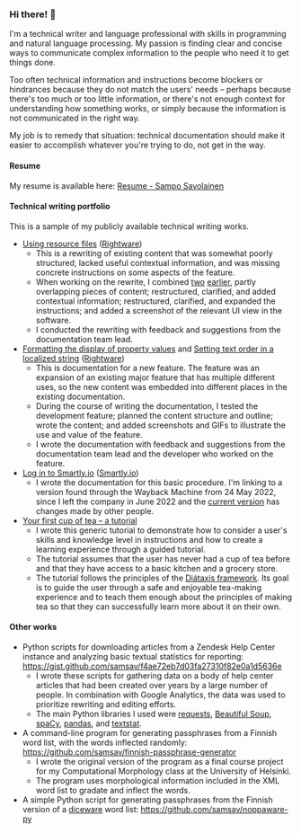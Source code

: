 ### Hi there! 👋

<!--
**samsav/samsav** is a ✨ _special_ ✨ repository because its `README.md` (this file) appears on your GitHub profile.

Here are some ideas to get you started:

- 🔭 I’m currently working on ...
- 🌱 I’m currently learning ...
- 👯 I’m looking to collaborate on ...
- 🤔 I’m looking for help with ...
- 💬 Ask me about ...
- 📫 How to reach me: ...
- 😄 Pronouns: ...
- ⚡ Fun fact: ...
-->
I'm a technical writer and language professional with skills in programming and natural language processing. My passion is finding clear and concise ways to communicate complex information to the people who need it to get things done.

Too often technical information and instructions become blockers or hindrances because they do not match the users' needs – perhaps because there's too much or too little information, or there's not enough context for understanding how something works, or simply because the information is not communicated in the right way.

My job is to remedy that situation: technical documentation should make it easier to accomplish whatever you're trying to do, not get in the way.

#### Resume

My resume is available here: [Resume - Sampo Savolainen](SavolainenS_Resume_Dec2023_GH.pdf)

#### Technical writing portfolio

This is a sample of my publicly available technical writing works.

- [Using resource files](https://docs.kanzi.com/3.9.6/en/working-with/resource-files/resource-files.html) ([Rightware](https://rightware.com/))
  - This is a rewriting of existing content that was somewhat poorly structured, lacked useful contextual information, and was missing concrete instructions on some aspects of the feature.
  - When working on the rewrite, I combined [two](https://docs.kanzi.com/3.9.5/en/working-with/resource-files/resource-files.html) [earlier](https://docs.kanzi.com/3.9.5/en/working-with/resource-files/managing-resource-files.html), partly overlapping pieces of content; restructured, clarified, and added contextual information; restructured, clarified, and expanded the instructions; and added a screenshot of the relevant UI view in the software.
  - I conducted the rewriting with feedback and suggestions from the documentation team lead.
- [Formatting the display of property values](https://docs.kanzi.com/3.9.7/en/working-with/bindings/using-bindings.html#formatting-display-of-property-values) and [Setting text order in a localized string](https://docs.kanzi.com/3.9.7/en/working-with/localization/localizing-applications.html#setting-text-order-in-a-localized-string) ([Rightware](https://rightware.com/))
  - This is documentation for a new feature. The feature was an expansion of an existing major feature that has multiple different uses, so the new content was embedded into different places in the existing documentation.
  - During the course of writing the documentation, I tested the development feature; planned the content structure and outline; wrote the content; and added screenshots and GIFs to illustrate the use and value of the feature.
  - I wrote the documentation with feedback and suggestions from the documentation team lead and the developer who worked on the feature.
- [Log in to Smartly.io](https://web.archive.org/web/20220524130956/https://support.smartly.io/hc/en-us/articles/4410819723538-Log-in-to-Smartly-io) ([Smartly.io](https://www.smartly.io/))
  - I wrote the documentation for this basic procedure. I'm linking to a version found through the Wayback Machine from 24 May 2022, since I left the company in June 2022 and the [current version](https://support.smartly.io/hc/en-us/articles/4410819723538-Log-in-to-Smartly-io) has changes made by other people.
- [Your first cup of tea – a tutorial](tutorial-making-tea.md)
  - I wrote this generic tutorial to demonstrate how to consider a user's skills and knowledge level in instructions and how to create a learning experience through a guided tutorial.
  - The tutorial assumes that the user has never had a cup of tea before and that they have access to a basic kitchen and a grocery store.
  - The tutorial follows the principles of the [Diátaxis framework](https://diataxis.fr/tutorials/). Its goal is to guide the user through a safe and enjoyable tea-making experience and to teach them enough about the principles of making tea so that they can successfully learn more about it on their own.

#### Other works

- Python scripts for downloading articles from a Zendesk Help Center instance and analyzing basic textual statistics for reporting: https://gist.github.com/samsav/f4ae72eb7d03fa27310f82e0a1d5636e
  - I wrote these scripts for gathering data on a body of help center articles that had been created over years by a large number of people. In combination with Google Analytics, the data was used to prioritize rewriting and editing efforts.
  - The main Python libraries I used were [requests](https://docs.python-requests.org/en/latest/index.html), [Beautiful Soup](https://beautiful-soup-4.readthedocs.io/en/latest/), [spaCy](https://spacy.io/), [pandas](https://pandas.pydata.org/), and [textstat](https://github.com/textstat/textstat).
- A command-line program for generating passphrases from a Finnish word list, with the words inflected randomly: https://github.com/samsav/finnish-passphrase-generator
  - I wrote the original version of the program as a final course project for my Computational Morphology class at the University of Helsinki.
  - The program uses morphological information included in the XML word list to gradate and inflect the words.
- A simple Python script for generating passphrases from the Finnish version of a [diceware](https://theworld.com/~reinhold/diceware.html) word list: https://github.com/samsav/noppaware-py

